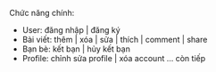 Chức năng chính:

- User: đăng nhập | đăng ký
- Bài viết: thêm | xóa | sửa | thích | comment | share
- Bạn bè: kết bạn | hủy kết bạn
- Profile: chỉnh sửa profile | xóa account
  ... còn tiếp
